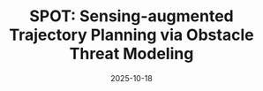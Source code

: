 ---
title: "SPOT: Sensing-augmented Trajectory Planning via Obstacle Threat Modeling"
collection: publications
category: preprints
permalink: /publication/spot
excerpt: 'description'
date: 2025-10-18
venue: ''
slidesurl: ''
paperurl: 'https://arxiv.org/abs/2510.16308'
bibtexurl: ''
citation: ''
---